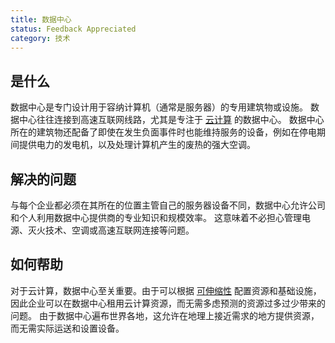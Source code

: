 ```yaml
---
title: 数据中心
status: Feedback Appreciated
category: 技术
---
```


## 是什么

数据中心是专门设计用于容纳计算机（通常是服务器）的专用建筑物或设施。
数据中心往往连接到高速互联网线路，尤其是专注于 [云计算](/zh-cn/cloud-computing/) 的数据中心。
数据中心所在的建筑物还配备了即使在发生负面事件时也能维持服务的设备，例如在停电期间提供电力的发电机，以及处理计算机产生的废热的强大空调。

## 解决的问题

与每个企业都必须在其所在的位置主管自己的服务器设备不同，数据中心允许公司和个人利用数据中心提供商的专业知识和规模效率。
这意味着不必担心管理电源、灭火技术、空调或高速互联网连接等问题。

## 如何帮助

对于云计算，数据中心至关重要。由于可以根据 [可伸缩性](/zh-cn/scalability/) 配置资源和基础设施，
因此企业可以在数据中心租用云计算资源，而无需多虑预测的资源过多过少带来的问题。
由于数据中心遍布世界各地，这允许在地理上接近需求的地方提供资源，而无需实际运送和设置设备。

